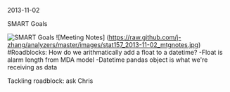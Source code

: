 2013-11-02

SMART Goals

![SMART Goals](https://raw.github.com/j-zhang/analyzers/master/images/stat157_2013-11-02_smartgoal_MDA_skeleton.jpg)
![Meeting Notes] (https://raw.github.com/j-zhang/analyzers/master/images/stat157_2013-11-02_mtgnotes.jpg)
#Roadblocks:
How do we arithmatically add a float to a datetime?
-Float is alarm length from MDA model
-Datetime pandas object is what we're receiving as data

Tackling roadblock: ask Chris


